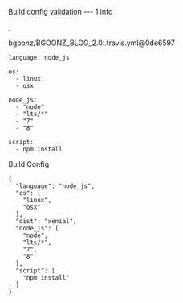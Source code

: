 Build config validation --- 1 info

[ ](https://docs.travis-ci.com/user/build-config-validation/)

bgoonz/BGOONZ_BLOG_2.0:.travis.yml@0de6597

```
language: node_js

os:
  - linux
  - osx

node_js:
  - "node"
  - "lts/*"
  - "7"
  - "8"

script:
  - npm install

```

Build Config

```
{
  "language": "node_js",
  "os": [
    "linux",
    "osx"
  ],
  "dist": "xenial",
  "node_js": [
    "node",
    "lts/*",
    "7",
    "8"
  ],
  "script": [
    "npm install"
  ]
}
```
